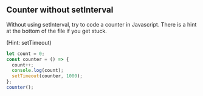## Counter without setInterval

Without using setInterval, try to code a counter in Javascript. There is a hint at the bottom of the file if you get stuck.

(Hint: setTimeout)

```js
let count = 0;
const counter = () => {
  count++;
  console.log(count);
  setTimeout(counter, 1000);
};
counter();
```
